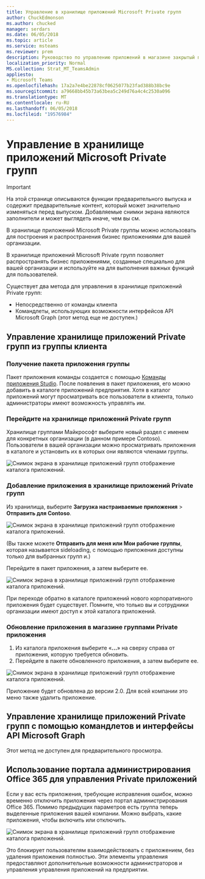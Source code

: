 ```yaml
---
title: Управление в хранилище приложений Microsoft Private групп
author: ChuckEdmonson
ms.author: chucked
manager: serdars
ms.date: 06/05/2018
ms.topic: article
ms.service: msteams
ms.reviewer: prem
description: Руководство по управлению приложений в магазине закрытый приложения группами Майкрософт.
localization_priority: Normal
MS.collection: Strat_MT_TeamsAdmin
appliesto:
- Microsoft Teams
ms.openlocfilehash: 17a2a7e4be22878cf0625077b23fad388b38bc9e
ms.sourcegitcommit: a79668bb45b73a63bea5c249d76a4c4c2530a096
ms.translationtype: MT
ms.contentlocale: ru-RU
ms.lasthandoff: 06/05/2018
ms.locfileid: "19576984"
---
```

<a name="manage-the-microsoft-teams-private-app-store"></a>Управление в хранилище приложений Microsoft Private групп
============================================

> [!IMPORTANT]
> На этой странице описываются функции предварительного выпуска и содержит предварительные контент, который может значительно изменяться перед выпуском. Добавляемые снимки экрана являются заполнители и может выглядеть иначе, чем вы см.

В хранилище приложений Microsoft Private группы можно использовать для построения и распространения бизнес приложениями для вашей организации. 

В хранилище приложений Microsoft Private групп позволяет распространять бизнес приложениями, созданные специально для вашей организации и используйте на для выполнения важных функций для пользователей. 
 
Существует два метода для управления в хранилище приложений Private групп:
- Непосредственно от команды клиента 
- Командлеты, использующих возможности интерфейсов API Microsoft Graph (этот метод еще не доступен.)

## <a name="manage-the-teams-private-app-store-from-the-teams-client"></a>Управление хранилище приложений Private групп из группы клиента

### <a name="get-a-teams-app-package"></a>Получение пакета приложения группы

Пакет приложения команды создается с помощью [Команды приложения Studio](https://docs.microsoft.com/en-us/microsoftteams/platform/get-started/get-started-app-studio). После появления в пакет приложения, его можно добавить в каталоге приложений предприятия. Хотя в каталог приложений могут просматривать все пользователи в клиента, только администраторы имеют возможность управлять им.

### <a name="go-to-the-teams-private-app-store"></a>Перейдите на хранилище приложений Private групп

Хранилище группами Майкрософт выберите новый раздел с именем для конкретных организации (в данном примере Contoso). Пользователи в вашей организации можно просматривать приложения в каталоге и установить их в которых они являются членами группы. 

![Снимок экрана в хранилище приложений групп отображение каталога приложений.](media/private-app-store-teams-image01.png)

### <a name="add-an-app-to-the-teams-private-app-store"></a>Добавление приложения в хранилище приложений Private групп

Из хранилища, выберите **Загрузка настраиваемые приложения** > **Отправить для Contoso**.

![Снимок экрана в хранилище приложений групп отображение каталога приложений.](media/private-app-store-teams-image02.png)

(Вы также можете **Отправить для меня или Мои рабочие группы**, которая называется sideloading, с помощью приложения доступны только для выбранных групп и.) 

Перейдите в пакет приложения, а затем выберите ее.

![Снимок экрана в хранилище приложений групп отображение каталога приложений.](media/private-app-store-teams-image03.png)

При переходе обратно в каталоге приложений нового корпоративного приложения будет существует. Помните, что только вы и сотрудники организации имеют доступ к этой каталога приложений.

### <a name="update-an-app-in-the-teams-private-app-store"></a>Обновление приложения в магазине группами Private приложения

1. Из каталога приложения выберите «**...**» на сверху справа от приложения, которую требуется обновить.
2. Перейдите в пакете обновленного приложения, а затем выберите ее.

![Снимок экрана в хранилище приложений групп отображение каталога приложений.](media/private-app-store-teams-image04.png)

Приложение будет обновлена до версии 2.0. Для всей компании это меню также удалить приложение.

## <a name="manage-the-teams-private-app-store-by-using-cmdlets-and-microsoft-graph-apis"></a>Управление хранилище приложений Private групп с помощью командлетов и интерфейсы API Microsoft Graph

Этот метод не доступен для предварительного просмотра.

## <a name="use-the-office-365-admin-portal-to-manage-private-apps"></a>Использование портала администрирования Office 365 для управления Private приложений

Если у вас есть приложения, требующие исправления ошибок, можно временно отключить приложения через портал администрирования Office 365. Помимо предыдущих параметров есть группа теперь выделенные приложения вашей компании. Можно выбрать, какие приложения, чтобы включить или отключить.

![Снимок экрана в хранилище приложений групп отображение каталога приложений.](media/private-app-store-teams-image05.png)

Это блокирует пользователям взаимодействовать с приложением, без удаления приложения полностью. Эти элементы управления предоставляют дополнительные возможности администраторов и управления управления приложений на предприятии. 



